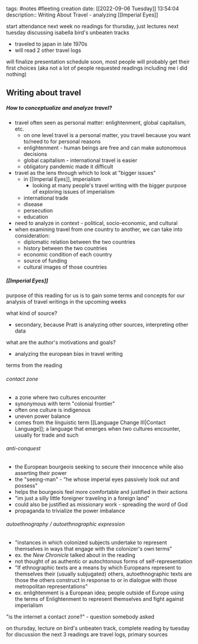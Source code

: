tags: #notes #fleeting
creation date: [[2022-09-06 Tuesday]] 13:54:04
description:: Writing About Travel - analyzing [[Imperial Eyes]]

start attendance next week
no readings for thursday, just lectures
next tuesday discussing isabella bird's unbeaten tracks
- traveled to japan in late 1970s
- will read 2 other travel logs

will finalize presentation schedule soon, most people will probably get their first choices (aka not a lot of people requested readings including me i did nothing)

## Writing about travel
##### How to conceptualize and analyze travel?
- travel often seen as personal matter: enlightenment, global capitalism, etc.
	- on one level travel is a personal matter, you travel because you want to/need to for personal reasons
	- enlightenment - human beings are free and can make autonomous decisions
	- global capitalism - international travel is easier
	- obligatory pandemic made it difficult
- travel as the lens through which to look at "bigger issues"
	- in [[Imperial Eyes]], imperialism
		- looking at many people's travel writing with the bigger purpose of exploring issues of imperialism
	- international trade
	- disease
	- persecution
	- education
- need to analyze in context - political, socio-economic, and cultural
- when examining travel from one country to another, we can take into consideration:
	- diplomatic relation between the two countries
	- history between the two countries
	- economic condition of each country
	- source of funding
	- cultural images of those countries

##### [[Imperial Eyes]]
purpose of this reading for us is to gain some terms and concepts for our analysis of travel writings in the upcoming weeks

what kind of source?
- secondary, because Pratt is analyzing other sources, interpreting other data

what are the author's motivations and goals?
- analyzing the european bias in travel writing

terms from the reading

###### contact zone
- a zone where two cultures encounter
- synonymous with term "colonial frontier"
- often one culture is indigenous
- uneven power balance
- comes from the linguistic term [[Language Change III|Contact Language]]; a language that emerges when two cultures encounter, usually for trade and such

###### anti-conquest
- the European bourgeois seeking to secure their innocence while also asserting their power
- the "seeing-man" - "he whose imperial eyes passively look out and possess"
- helps the bourgeois feel more comfortable and justified in their actions
- "im just a silly little foreigner traveling in a foreign land"
- could also be justified as missionary work - spreading the word of God
- propaganda to trivialize the power imbalance

###### autoethnography / autoethnographic expression
- "instances in which colonized subjects undertake to represent themselves in ways that engage with the colonizer's own terms"
- ex. the *New Chronicle* talked about in the reading
- not thought of as authentic or autochtonous forms of self-representation
- "If ethnographic texts are a means by which Europeans represent to themselves their (usually subjugated) others, autoethnographic texts are those the others construct in response to or in dialogue with those metropolitan representations"
- ex. enlightenment is a European idea; people outside of Europe using the terms of Enlightenment to represent themselves and fight against imperialism

"is the internet a contact zone?" - question somebody asked


on thursday, lecture on bird's unbeaten track, complete reading by tuesday for discussion
the next 3 readings are travel logs, primary sources